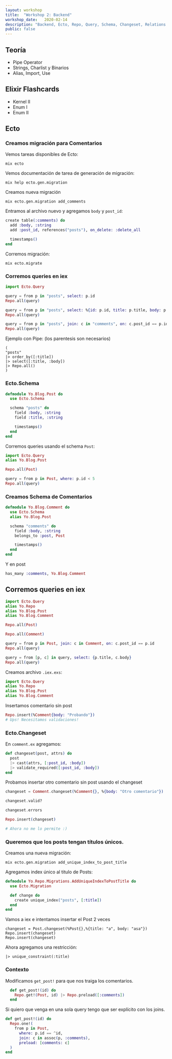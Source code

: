 ```yaml
---
layout: workshop
title:  "Workshop 2: Backend"
workshop_date:   2020-02-14
description: "Backend, Ecto, Repo, Query, Schema, Changeset, Relations."
public: false
---
```


## Teoría
* Pipe Operator
* Strings, Charlist y Binarios
* Alias, Import, Use

## Elixir Flashcards
* Kernel II
* Enum I
* Enum II

## Ecto

### Creamos migración para Comentarios

Vemos tareas disponibles de Ecto:
```
mix ecto
```

Vemos documentación de tarea de generación de migración:
```
mix help ecto.gen.migration
```

Creamos nueva migración
```
mix ecto.gen.migration add_comments
```

Entramos al archivo nuevo y agregamos `body` y `post_id`:
``` elixir
create table(:comments) do
  add :body, :string
  add :post_id, references("posts"), on_delete: :delete_all

  timestamps()
end
```

Corremos migración:
```
mix ecto.migrate
```

### Corremos queries en iex

``` elixir
import Ecto.Query

query = from p in "posts", select: p.id
Repo.all(query)

query = from p in "posts", select: %{id: p.id, title: p.title, body: p.body}
Repo.all(query)

query = from p in "posts", join: c in "comments", on: c.post_id == p.id, select: [p.id, c.id]
Repo.all(query)
```

Ejemplo con Pipe: (los parentesis son necesarios)
```
(
"posts"
|> order_by([:title])
|> select([:title, :body])
|> Repo.all()
)
```

### Ecto.Schema

``` elixir
defmodule Yo.Blog.Post do
  use Ecto.Schema

  schema "posts" do
    field :body, :string
    field :title, :string

    timestamps()
  end
end
```

Corremos queries usando el schema `Post`:
``` elixir
import Ecto.Query
alias Yo.Blog.Post

Repo.all(Post)

query = from p in Post, where: p.id < 5
Repo.all(query)
```

### Creamos Schema de Comentarios
``` elixir
defmodule Yo.Blog.Comment do
  use Ecto.Schema
  alias Yo.Blog.Post

  schema "comments" do
    field :body, :string
    belongs_to :post, Post

    timestamps()
  end
end
```

Y en post
``` elixir
has_many :comments, Yo.Blog.Comment
```

## Corremos queries en iex
``` elixir
import Ecto.Query
alias Yo.Repo
alias Yo.Blog.Post
alias Yo.Blog.Comment

Repo.all(Post)

Repo.all(Comment)

query = from p in Post, join: c in Comment, on: c.post_id == p.id
Repo.all(query)

query = from [p, c] in query, select: {p.title, c.body}
Repo.all(query)
```

Creamos archivo `.iex.exs`:
``` elixir
import Ecto.Query
alias Yo.Repo
alias Yo.Blog.Post
alias Yo.Blog.Comment
```

Insertamos comentario sin post
``` elixir
Repo.insert(%Comment{body: "Probando"})
# Ups! Necesitamos validaciones!
```

### Ecto.Changeset

En `comment.ex` agregamos:
``` elixir
def changeset(post, attrs) do
  post
  |> cast(attrs, [:post_id, :body])
  |> validate_required([:post_id, :body])
end
```

Probamos insertar otro comentario sin post usando el changeset
``` elixir
changeset = Comment.changeset(%Comment{}, %{body: "Otro comentario"})

changeset.valid?

changeset.errors

Repo.insert(changeset)

# Ahora no me lo permite :)
```

### Queremos que los posts tengan títulos únicos.

Creamos una nueva migración:
```
mix ecto.gen.migration add_unique_index_to_post_title
```

Agregamos index único al titulo de Posts:
``` elixir
defmodule Yo.Repo.Migrations.AddUniqueIndexToPostTitle do
  use Ecto.Migration

  def change do
    create unique_index("posts", [:title])
  end
end
```

Vamos a iex e intentamos insertar el Post 2 veces
```
changeset = Post.changeset(%Post{},%{title: "a", body: "asa"})
Repo.insert(changeset)
Repo.insert(changeset)
```

Ahora agregamos una restricción:
```
|> unique_constraint(:title)
```

### Contexto

Modificamos `get_post!` para que nos traiga los comentarios.
``` elixir
  def get_post!(id) do
    Repo.get!(Post, id) |> Repo.preload([:comments])
  end
```

Si quiero que venga en una sola query tengo que ser explícito con los joins.
``` elixir
def get_post!(id) do
  Repo.one!(
    from p in Post,
      where: p.id == ^id,
      join: c in assoc(p, :comments),
      preload: [comments: c]
  )
end
```
